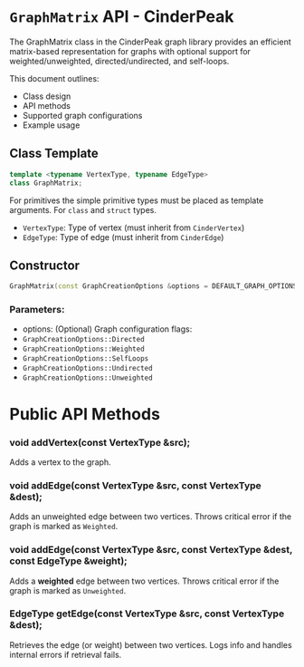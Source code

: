 # ``GraphMatrix`` API - CinderPeak


The GraphMatrix class in the CinderPeak graph library provides an efficient matrix-based representation for graphs with optional support for weighted/unweighted, directed/undirected, and self-loops.


This document outlines:

- Class design
- API methods
- Supported graph configurations
- Example usage

## Class Template
```cpp
template <typename VertexType, typename EdgeType>
class GraphMatrix;
```
For primitives the simple primitive types must be placed as template arguments.
For ``class`` and ``struct`` types.
- ``VertexType``: Type of vertex (must inherit from ``CinderVertex``)
- ``EdgeType``: Type of edge (must inherit from ``CinderEdge``)

## Constructor
```cpp
GraphMatrix(const GraphCreationOptions &options = DEFAULT_GRAPH_OPTIONS);
```

### Parameters:
- options: (Optional) Graph configuration flags:
- ``GraphCreationOptions::Directed``
- ``GraphCreationOptions::Weighted``
- ``GraphCreationOptions::SelfLoops``
- ``GraphCreationOptions::Undirected``
- ``GraphCreationOptions::Unweighted``

# Public API Methods
### void addVertex(const VertexType &src);
Adds a vertex to the graph.

### void addEdge(const VertexType &src, const VertexType &dest);
Adds an unweighted edge between two vertices.
Throws critical error if the graph is marked as ``Weighted``.

### void addEdge(const VertexType &src, const VertexType &dest, const EdgeType &weight);
Adds a **weighted** edge between two vertices.
Throws critical error if the graph is marked as ``Unweighted``.

### EdgeType getEdge(const VertexType &src, const VertexType &dest);
Retrieves the edge (or weight) between two vertices.
Logs info and handles internal errors if retrieval fails.

